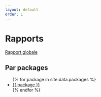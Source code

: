 ```yaml
---
layout: default
order: 1
---
```


# Rapports

<a href="/gestion-personnels/pk_global/rapport"> Rapport globale </a> 

## Par packages

<ul>
  {% for package in site.data.packages %}
    <li> <a href="/gestion-personnels/{{ package }}/rapport"> {{ package }} </a> </li>
  {% endfor %}
</ul>
